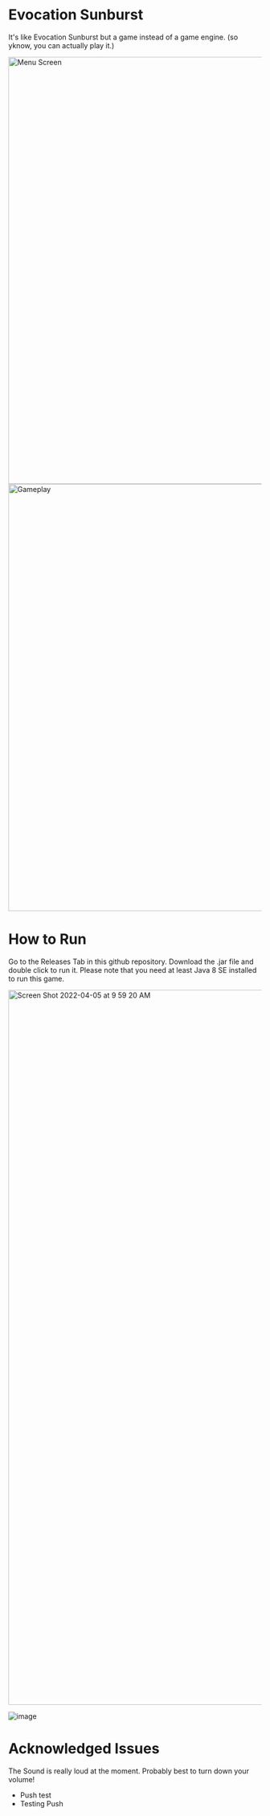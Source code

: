 # Evocation Sunburst
It's like Evocation Sunburst but a game instead of a game engine. (so yknow, you can actually play it.) 

<img width= "850" alt="Menu Screen" src="https://user-images.githubusercontent.com/80072853/164074356-b5e92485-ea7b-4a15-b76c-a0cc3e15e67a.png">
<img width= "850" alt="Gameplay" src="https://user-images.githubusercontent.com/80072853/164074398-1b597552-8b81-4251-834c-044f3f120451.png">


# How to Run
Go to the Releases Tab in this github repository. Download the .jar file and double click to run it.
Please note that you need at least Java 8 SE installed to run this game.

<img width="1423" alt="Screen Shot 2022-04-05 at 9 59 20 AM" src="https://user-images.githubusercontent.com/63444552/161784068-8722a1fe-5558-4012-a378-4a0e44d4a622.png">

![image](https://user-images.githubusercontent.com/63444552/161785227-23874cf0-5cce-449e-bf73-c8e52cf86b97.png)



# Acknowledged Issues 
The Sound is really loud at the moment. Probably best to turn down your volume!
- Push test
- Testing Push